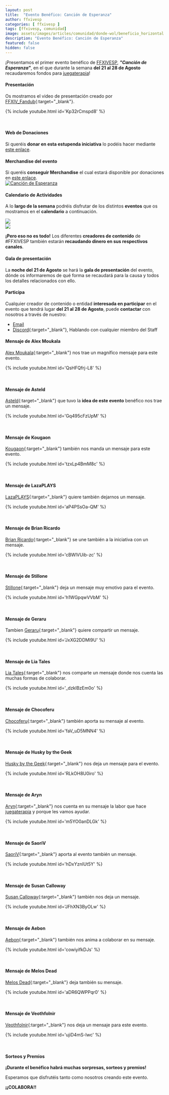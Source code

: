 ```yaml
---
layout: post
title:  "Evento Benéfico: Canción de Esperanza"
author: ffxivesp
categories: [ ffxivesp ]
tags: [ffxivesp, comunidad]
image: assets/images/articles/comunidad/donde-wol/beneficio_horizontal.jpg
description: "Evento Benéfico: Canción de Esperanza"
featured: false
hidden: false
---
```


¡Presentamos el primer evento benéfico de <a href="https://twitter.com/FFXIVESP_" target="_blank">FFXIVESP</a>, ***"Canción de Esperanza"***, en el que durante la semana **del 21 al 28 de Agosto** recaudaremos fondos para <a href="https://www.juegaterapia.org" target="_blank">juegaterapia</a>!

#### Presentación

Os mostramos el video de presentación creado por [FFXIV_Fandub](https://twitter.com/FFXIV_Fandub){:target="_blank"}.

{% include youtube.html id='Kp32rCmspd8' %}

<br/>

<script src="https://cdnjs.cloudflare.com/ajax/libs/ekko-lightbox/5.3.0/ekko-lightbox.min.js" integrity="sha512-Y2IiVZeaBwXG1wSV7f13plqlmFOx8MdjuHyYFVoYzhyRr3nH/NMDjTBSswijzADdNzMyWNetbLMfOpIPl6Cv9g==" crossorigin="anonymous" referrerpolicy="no-referrer"></script>
<link rel="stylesheet" href="https://cdnjs.cloudflare.com/ajax/libs/ekko-lightbox/5.3.0/ekko-lightbox.css" integrity="sha512-Velp0ebMKjcd9RiCoaHhLXkR1sFoCCWXNp6w4zj1hfMifYB5441C+sKeBl/T/Ka6NjBiRfBBQRaQq65ekYz3UQ==" crossorigin="anonymous" referrerpolicy="no-referrer" />


#### Web de Donaciones

Si queréis **donar en esta estupenda iniciativa** lo podéis hacer mediante <a href="https://tiltify.com/@ffxivesp/benefico-ffxivesp-2022" target="_blank">este enlace</a>.

#### Merchandise del evento

Si queréis **conseguir Merchandise** el cual estará disponible por donaciones en <a href="https://ko-fi.com/ffxivesp_benefico/shop" target="_blank">este enlace</a>.<br/>
<a href="https://ko-fi.com/ffxivesp_benefico/shop" target="_blank"><img class="img-fluid" src="{{ site.baseurl }}/assets/images/articles/comunidad/cancion-esperanza/mercha.jpg" alt="Canción de Esperanza"></a>

#### Calendario de Actividades

A lo **largo de la semana** podréis disfrutar de los distintos **eventos** que os mostramos en el **calendario** a continuación.

<div class="container card">
    <div class="row">
        <div class="col-xl">
            <a href="{{ site.baseurl }}/assets/images/articles/comunidad/cancion-esperanza/eventos_1.jpg" data-toggle="lightbox"><img src="{{ site.baseurl }}/assets/images/articles/comunidad/cancion-esperanza/eventos_1.jpg"></a>
        </div>
        <div class="col-xl">
            <a href="{{ site.baseurl }}/assets/images/articles/comunidad/cancion-esperanza/eventos_2.jpg" data-toggle="lightbox"><img src="{{ site.baseurl }}/assets/images/articles/comunidad/cancion-esperanza/eventos_2.jpg"></a>
        </div>       
    </div>
</div>    

**¡Pero eso no es todo!** Los diferentes **creadores de contenido** de #FFXIVESP también estarán **recaudando dinero en sus respectivos canales**.

#### Gala de presentación

La **noche del 21 de Agosto** se hará la **gala de presentación** del evento, dónde os informaremos de qué forma se recaudará para la causa y todos los detalles relacionados con ello.


#### Participa

Cualquier creador de contenido o entidad **interesada en participar** en el evento que tendrá lugar **del 21 al 28 de Agosto**, puede **contactar** con nosotros a través de nuestro:

- [Email](mailto:ffxivbenefico@gmail.com)
- [Discord](https://discord.com/invite/ffxivesp){:target="_blank"}, Hablando con cualquier miembro del Staff

#### Mensaje de Alex Moukala

[Alex Moukala](https://twitter.com/alex_moukala){:target="_blank"} nos trae un magnífico mensaje para este evento.

{% include youtube.html id='QsHFQfrj-L8' %}

<br/>

#### Mensaje de Asteld

[Asteld](https://twitter.com/Asteld_){:target="_blank"} que tuvo la **idea de este evento** benéfico nos trae un mensaje.

{% include youtube.html id='Gq495cFzUpM' %}

<br/>

#### Mensaje de Kougaon

[Kougaon](https://twitter.com/Kougaon_){:target="_blank"} también nos manda un mensaje para este evento.

{% include youtube.html id='tzxLp4BmM8c' %}

<br/>

#### Mensaje de LazaPLAYS

[LazaPLAYS](https://twitter.com/LazaPLAYS){:target="_blank"} quiere también dejarnos un mensaje.

{% include youtube.html id='aP4PSsOa-QM' %}

<br/>

#### Mensaje de Brian Ricardo

[Brian Ricardo](https://twitter.com/brianricardos){:target="_blank"} se une también a la iniciativa con un mensaje.

{% include youtube.html id='cBWlVUib-zc' %}

<br/>

#### Mensaje de Stillone

[Stillone](https://twitter.com/Stillone999){:target="_blank"} deja un mensaje muy emotivo para el evento.

{% include youtube.html id='h1WGpqwVVbM' %}

<br/>

#### Mensaje de Geraru

Tambien [Geraru](https://twitter.com/GeraruTaru){:target="_blank"} quiere compartir un mensaje.

{% include youtube.html id='JxXG2DDMl9U' %}

<br/>

#### Mensaje de Lia Tales

[Lia Tales](https://twitter.com/Lia_Tales){:target="_blank"} nos comparte un mensaje donde nos cuenta las muchas formas de colaborar.

{% include youtube.html id='_dzklBzEm0o' %}

<br/>

#### Mensaje de Chocoferu

[Chocoferu](https://twitter.com/ChocoFeru){:target="_blank"} también aporta su mensaje al evento.

{% include youtube.html id='faV_uD5MNN4' %}

<br/>

#### Mensaje de Husky by the Geek

[Husky by the Geek](https://twitter.com/huskybythegeek){:target="_blank"} nos deja un mensaje para el evento.

{% include youtube.html id='RLkOH8U0iro' %}

<br/>

#### Mensaje de Aryn

[Aryn](https://twitter.com/Aryn_XIV){:target="_blank"} nos cuenta en su mensaje la labor que hace <a href="https://www.juegaterapia.org" target="_blank">juegaterapia</a> y porque les vamos ayudar.

{% include youtube.html id='m5YO0anDLGk' %}

<br/>

#### Mensaje de SaoriV

[SaoriV](https://twitter.com/gg_saori){:target="_blank"} aporta al evento también un mensaje.

{% include youtube.html id='hDxYznIUt5Y' %}

<br/>

#### Mensaje de Susan Calloway

[Susan Calloway](https://twitter.com/SusanCalloway){:target="_blank"} también nos deja un mensaje.

{% include youtube.html id='JFhXN3ByOLw' %}

<br/>

#### Mensaje de Aebon

[Aebon](https://twitter.com/IbonMGen){:target="_blank"} también nos anima a colaborar en su mensaje.

{% include youtube.html id='cowiyifkDJs' %}

<br/>

#### Mensaje de Melos Dead

[Melos Dead](https://twitter.com/Melosdead){:target="_blank"} deja también su mensaje.

{% include youtube.html id='aDR6QWPPqr0' %}

<br/>

#### Mensaje de Veothfolnir

[Veothfolnir](https://twitter.com/Veothfolnir){:target="_blank"} nos deja un mensaje para este evento.

{% include youtube.html id='ujiD4mS-lwc' %}

<br/>

#### Sorteos y Premios

**¡Durante el benéfico habrá muchas sorpresas, sorteos y premios!**

Esperamos que disfrutéis tanto como nosotros creando este evento.

**¡¡COLABORA!!**

<script>
    $(document).on('click', '[data-toggle="lightbox"]', function(event) {
                event.preventDefault();
                $(this).ekkoLightbox();
            });
</script>